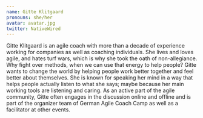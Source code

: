 ```yaml
---
name: Gitte Klitgaard
pronouns: she/her
avatar: avatar.jpg
twitter: NativeWired
---
```


Gitte Klitgaard is an agile coach with more than a decade of experience working for companies as well as coaching individuals. She lives and loves agile, and hates turf wars, which is why she took the oath of non-allegiance. Why fight over methods, when we can use that energy to help people? Gitte wants to change the world by helping people work better together and feel better about themselves. She is known for speaking her mind in a way that helps people actually listen to what she says; maybe because her main working tools are listening and caring. As an active part of the agile community, Gitte often engages in the discussion online and offline and is part of the organizer team of German Agile Coach Camp as well as a facilitator at other events.
